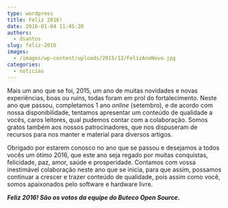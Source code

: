 ```yaml
---
type: wordpress
title: Feliz 2016!
date: 2016-01-04 11:45:20
authors:
  - dsantos
slug: feliz-2016
images:
  - /images/wp-content/uploads/2015/12/FelizAnoNovo.jpg
categories:
  - noticias
---
```


Mais um ano que se foi, 2015, um ano de muitas novidades e novas experiências, boas ou ruins, todas foram em prol do fortalecimento. Neste ano que passou, completamos 1 ano <em>online</em> (setembro), e de acordo com nossa disponibilidade, tentamos apresentar um conteúdo de qualidade a vocês, caros leitores, qual pudemos contar com a colaboração. Somos gratos também aos nossos patrocinadores, que nos dispuseram de recursos para nos manter e material para diversos artigos.

Obrigado por estarem conosco no ano que se passou e desejamos a todos vocês um ótimo 2016, que este ano seja regado por muitas conquistas, felicidade, paz, amor, saúde e prosperidade. Contamos com vossa inestimável colaboração neste ano que se inicia, para que assim, possamos continuar a crescer e trazer conteúdo de qualidade, pois assim como você, somos apaixonados pelo software e hardware livre.

<em><strong>Feliz 2016! São os votos da equipe do Buteco Open Source.</strong></em>
